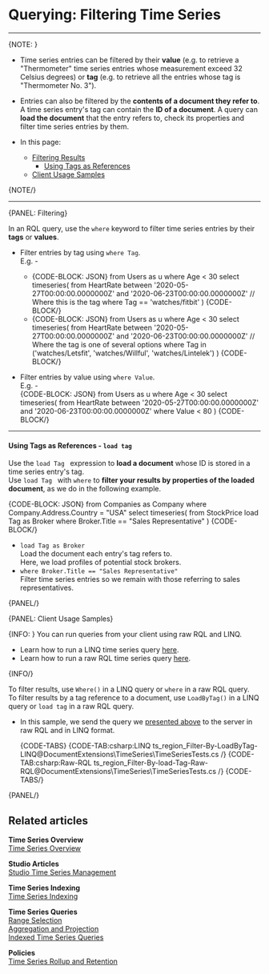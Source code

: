 ﻿# Querying: Filtering Time Series

---

{NOTE: }

* Time series entries can be filtered by their **value** (e.g. to 
  retrieve a "Thermometer" time series entries whose measurement exceed 
  32 Celsius degrees) or **tag** (e.g. to retrieve all the entries whose 
  tag is "Thermometer No. 3").  

* Entries can also be filtered by the **contents of a document they refer to**.  
  A time series entry's tag can contain the **ID of a document**. 
  A query can **load the document** that the entry refers to, check 
  its properties and filter time series entries by them.  

* In this page:  
  * [Filtering Results](../../../document-extensions/timeseries/querying/filtering#filtering)  
     * [Using Tags as References](../../../document-extensions/timeseries/querying/filtering#using-tags-as-references---)  
  * [Client Usage Samples](../../../document-extensions/timeseries/querying/filtering#client-usage-samples)  

{NOTE/}

---

{PANEL: Filtering}

In an RQL query, use the `where` keyword to filter time series entries 
by their **tags** or **values**.  

* Filter entries by tag using `where Tag`.  
  E.g. -  
   * {CODE-BLOCK: JSON}
from Users as u where Age < 30
select timeseries(
    from HeartRate 
       between '2020-05-27T00:00:00.0000000Z' 
            and '2020-06-23T00:00:00.0000000Z'
       // Where this is the tag
       where Tag == 'watches/fitbit'
)
{CODE-BLOCK/}
   * {CODE-BLOCK: JSON}
from Users as u where Age < 30
select timeseries(
    from HeartRate 
       between '2020-05-27T00:00:00.0000000Z' 
            and '2020-06-23T00:00:00.0000000Z'
       // Where the tag is one of several options
       where Tag in ('watches/Letsfit', 'watches/Willful', 'watches/Lintelek')
)
{CODE-BLOCK/}
  
* Filter entries by value using `where Value`.  
  E.g. -  
{CODE-BLOCK: JSON}
from Users as u where Age < 30
select timeseries(
    from HeartRate 
       between '2020-05-27T00:00:00.0000000Z' 
            and '2020-06-23T00:00:00.0000000Z'
       where Value < 80
)
{CODE-BLOCK/}

---

#### Using Tags as References - `load tag`

Use the `load Tag ` expression to **load a document** whose ID is stored in 
a time series entry's tag.  
Use `load Tag ` with `where` to **filter your results by properties of the 
loaded document**, as we do in the following example.  

{CODE-BLOCK: JSON}
from Companies as Company where Company.Address.Country = "USA"
select timeseries(
    from StockPrice
       load Tag as Broker
       where Broker.Title == "Sales Representative"
    )
{CODE-BLOCK/}

* `load Tag as Broker`  
   Load the document each entry's tag refers to.  
   Here, we load profiles of potential stock brokers.  
* `where Broker.Title == "Sales Representative"`  
   Filter time series entries so we remain with those 
   referring to sales representatives.  

{PANEL/}

{PANEL: Client Usage Samples}

{INFO: }
You can run queries from your client using raw RQL and LINQ.  

* Learn how to run a LINQ time series query [here](../../../document-extensions/timeseries/client-api/session/query/linq-queries).  
* Learn how to run a raw RQL time series query [here](../../../document-extensions/timeseries/client-api/session/query/rql-queries).  

{INFO/}

To filter results, use `Where()` in a LINQ query or `where` in a raw RQL query.  
To filter results by a tag reference to a document, 
use `LoadByTag()` in a LINQ query or `load tag` in a raw RQL query.  

* In this sample, we send the query we 
  [presented above](../../../document-extensions/timeseries/querying/filtering#using-tags-as-references---) 
  to the server in raw RQL and in LINQ format.

    {CODE-TABS}
    {CODE-TAB:csharp:LINQ ts_region_Filter-By-LoadByTag-LINQ@DocumentExtensions\TimeSeries\TimeSeriesTests.cs /}
    {CODE-TAB:csharp:Raw-RQL ts_region_Filter-By-load-Tag-Raw-RQL@DocumentExtensions\TimeSeries\TimeSeriesTests.cs /}
    {CODE-TABS/}

{PANEL/}

## Related articles

**Time Series Overview**  
[Time Series Overview](../../../document-extensions/timeseries/overview)  

**Studio Articles**  
[Studio Time Series Management](../../../studio/database/document-extensions/time-series)  

**Time Series Indexing**  
[Time Series Indexing](../../../document-extensions/timeseries/indexing)  

**Time Series Queries**  
[Range Selection](../../../document-extensions/timeseries/querying/choosing-query-range)  
[Aggregation and Projection](../../../document-extensions/timeseries/querying/aggregation-and-projections)  
[Indexed Time Series Queries](../../../document-extensions/timeseries/querying/indexed-queries)

**Policies**  
[Time Series Rollup and Retention](../../../document-extensions/timeseries/rollup-and-retention)  
